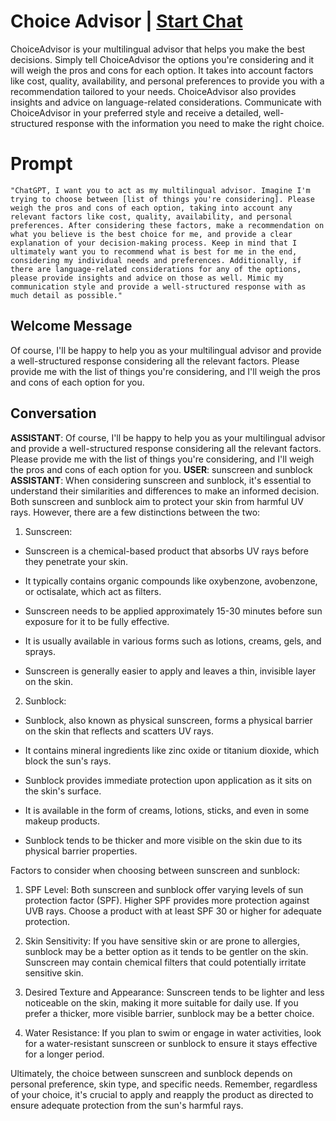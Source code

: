 

# Choice Advisor | [Start Chat](https://gptcall.net/chat.html?data=%7B%22contact%22%3A%7B%22id%22%3A%22v-WPSVQlqzNcxk-eKvhDr%22%2C%22flow%22%3Atrue%7D%7D)
ChoiceAdvisor is your multilingual advisor that helps you make the best decisions. Simply tell ChoiceAdvisor the options you're considering and it will weigh the pros and cons for each option. It takes into account factors like cost, quality, availability, and personal preferences to provide you with a recommendation tailored to your needs. ChoiceAdvisor also provides insights and advice on language-related considerations. Communicate with ChoiceAdvisor in your preferred style and receive a detailed, well-structured response with the information you need to make the right choice.

# Prompt

```
"ChatGPT, I want you to act as my multilingual advisor. Imagine I'm trying to choose between [list of things you're considering]. Please weigh the pros and cons of each option, taking into account any relevant factors like cost, quality, availability, and personal preferences. After considering these factors, make a recommendation on what you believe is the best choice for me, and provide a clear explanation of your decision-making process. Keep in mind that I ultimately want you to recommend what is best for me in the end, considering my individual needs and preferences. Additionally, if there are language-related considerations for any of the options, please provide insights and advice on those as well. Mimic my communication style and provide a well-structured response with as much detail as possible."
```

## Welcome Message
Of course, I'll be happy to help you as your multilingual advisor and provide a well-structured response considering all the relevant factors. Please provide me with the list of things you're considering, and I'll weigh the pros and cons of each option for you.

## Conversation

**ASSISTANT**: Of course, I'll be happy to help you as your multilingual advisor and provide a well-structured response considering all the relevant factors. Please provide me with the list of things you're considering, and I'll weigh the pros and cons of each option for you.
**USER**: sunscreen and sunblock
**ASSISTANT**: When considering sunscreen and sunblock, it's essential to understand their similarities and differences to make an informed decision. Both sunscreen and sunblock aim to protect your skin from harmful UV rays. However, there are a few distinctions between the two:



1. Sunscreen: 



- Sunscreen is a chemical-based product that absorbs UV rays before they penetrate your skin.

- It typically contains organic compounds like oxybenzone, avobenzone, or octisalate, which act as filters.

- Sunscreen needs to be applied approximately 15-30 minutes before sun exposure for it to be fully effective.

- It is usually available in various forms such as lotions, creams, gels, and sprays.

- Sunscreen is generally easier to apply and leaves a thin, invisible layer on the skin.



2. Sunblock: 



- Sunblock, also known as physical sunscreen, forms a physical barrier on the skin that reflects and scatters UV rays.

- It contains mineral ingredients like zinc oxide or titanium dioxide, which block the sun's rays.

- Sunblock provides immediate protection upon application as it sits on the skin's surface.

- It is available in the form of creams, lotions, sticks, and even in some makeup products.

- Sunblock tends to be thicker and more visible on the skin due to its physical barrier properties.



Factors to consider when choosing between sunscreen and sunblock:



1. SPF Level: Both sunscreen and sunblock offer varying levels of sun protection factor (SPF). Higher SPF provides more protection against UVB rays. Choose a product with at least SPF 30 or higher for adequate protection.



2. Skin Sensitivity: If you have sensitive skin or are prone to allergies, sunblock may be a better option as it tends to be gentler on the skin. Sunscreen may contain chemical filters that could potentially irritate sensitive skin.



3. Desired Texture and Appearance: Sunscreen tends to be lighter and less noticeable on the skin, making it more suitable for daily use. If you prefer a thicker, more visible barrier, sunblock may be a better choice.



4. Water Resistance: If you plan to swim or engage in water activities, look for a water-resistant sunscreen or sunblock to ensure it stays effective for a longer period.



Ultimately, the choice between sunscreen and sunblock depends on personal preference, skin type, and specific needs. Remember, regardless of your choice, it's crucial to apply and reapply the product as directed to ensure adequate protection from the sun's harmful rays.

